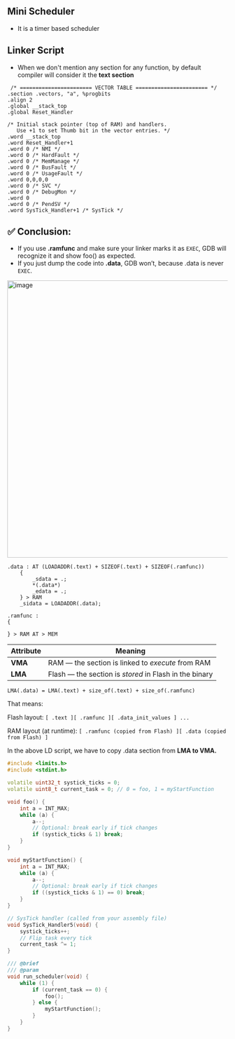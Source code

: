 ## Mini Scheduler 
- It is a timer based scheduler

## Linker Script
- When we don't mention any section for any function, by default compiler will consider it the **text section**

```ASM
 /* ======================= VECTOR TABLE ======================= */
.section .vectors, "a", %progbits
.align 2
.global __stack_top
.global Reset_Handler

/* Initial stack pointer (top of RAM) and handlers.
   Use +1 to set Thumb bit in the vector entries. */
.word __stack_top
.word Reset_Handler+1
.word 0 /* NMI */
.word 0 /* HardFault */
.word 0 /* MemManage */
.word 0 /* BusFault */
.word 0 /* UsageFault */
.word 0,0,0,0
.word 0 /* SVC */
.word 0 /* DebugMon */
.word 0
.word 0 /* PendSV */
.word SysTick_Handler+1 /* SysTick */
```



## ✅ Conclusion:
- If you use **.ramfunc** and make sure your linker marks it as `EXEC`, GDB will recognize it and show foo() as expected.
- If you just dump the code into **.data**, GDB won’t, because .data is never `EXEC`.

<img width="1827" height="633" alt="image" src="https://github.com/user-attachments/assets/fd6b39f0-d4fc-4d2d-bdce-5493e73dadf2" />

```ld
.data : AT (LOADADDR(.text) + SIZEOF(.text) + SIZEOF(.ramfunc))
    {
        _sdata = .;
        *(.data*)
        _edata = .;
    } > RAM
    _sidata = LOADADDR(.data);

.ramfunc :
{

} > RAM AT > MEM
```

| Attribute | Meaning                                                |
| --------- | ------------------------------------------------------ |
| **VMA**   | RAM — the section is linked to *execute* from RAM      |
| **LMA**   | Flash — the section is *stored* in Flash in the binary |

```ld
LMA(.data) = LMA(.text) + size_of(.text) + size_of(.ramfunc)
```
That means:

Flash layout: `[ .text ][ .ramfunc ][ .data_init_values ] ... `

RAM layout (at runtime): `[ .ramfunc (copied from Flash) ][ .data (copied from Flash) ] `

In the above LD script, we have to copy .data section from **LMA to VMA.**

```c++
#include <limits.h>
#include <stdint.h>

volatile uint32_t systick_ticks = 0;
volatile uint8_t current_task = 0; // 0 = foo, 1 = myStartFunction

void foo() {
    int a = INT_MAX;
    while (a) {
        a--;
        // Optional: break early if tick changes
        if (systick_ticks & 1) break;
    }
}

void myStartFunction() {
    int a = INT_MAX;
    while (a) {
        a--;
        // Optional: break early if tick changes
        if ((systick_ticks & 1) == 0) break;
    }
}

// SysTick handler (called from your assembly file)
void SysTick_Handler5(void) {
    systick_ticks++;
    // Flip task every tick
    current_task ^= 1;
}

/// @brief
/// @param
void run_scheduler(void) {
    while (1) {
        if (current_task == 0) {
            foo();
        } else {
            myStartFunction();
        }
    }
}
```
